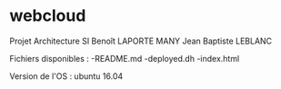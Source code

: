 # webcloud
Projet Architecture SI
Benoît LAPORTE MANY
Jean Baptiste LEBLANC

Fichiers disponibles :
-README.md
-deployed.dh
-index.html


Version de l'OS : ubuntu 16.04
